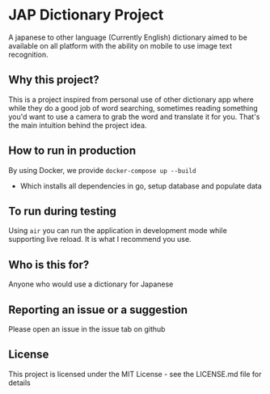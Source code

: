 # JAP Dictionary Project
A japanese to other language (Currently English) dictionary aimed to be available on all platform with the ability on mobile to use image text recognition.

## Why this project?
This is a project inspired from personal use of other dictionary app where while they do a good job of word searching, sometimes reading something you'd want to use a camera to grab the word and translate it for you. That's the main intuition behind the project idea.

## How to run in production
By using Docker, we provide `docker-compose up --build`
- Which installs all dependencies in go, setup database and populate data

## To run during testing
Using `air` you can run the application in development mode while supporting live reload. It is what I recommend you use.

## Who is this for?
Anyone who would use a dictionary for Japanese

## Reporting an issue or a suggestion
Please open an issue in the issue tab on github

## License
This project is licensed under the MIT License - see the LICENSE.md file for details
